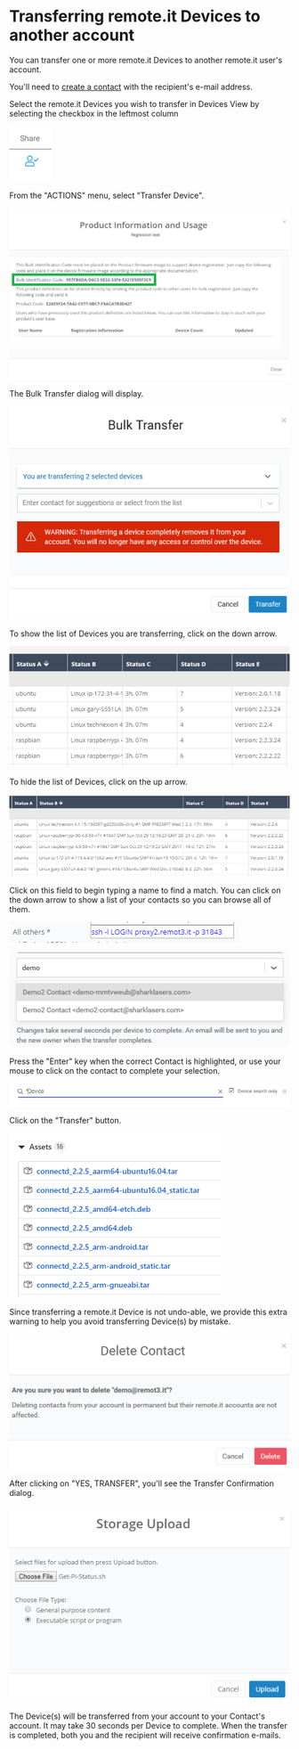 # Transferring remote.it Devices to another account

You can transfer one or more remote.it Devices to another remote.it user's account.

You'll need to [create a contact](managing-contacts/create-a-contact.md) with the recipient's e-mail address.

Select the remote.it Devices you wish to transfer in Devices View by selecting the checkbox in the leftmost column

![](../.gitbook/assets/image%20%28240%29.png)

From the "ACTIONS" menu, select "Transfer Device".

![](../.gitbook/assets/image%20%28253%29.png)

The Bulk Transfer dialog will display.  

![](../.gitbook/assets/image%20%2819%29.png)

To show the list of Devices you are transferring, click on the down arrow.

![](../.gitbook/assets/image%20%28230%29.png)

To hide the list of Devices, click on the up arrow.

![](../.gitbook/assets/image%20%28308%29.png)

Click on this field to begin typing a name to find a match.  You can click on the down arrow to show a list of your contacts so you can browse all of them.

![](../.gitbook/assets/image%20%28186%29.png)

![](../.gitbook/assets/image%20%28108%29.png)

Press the "Enter" key when the correct Contact is highlighted, or use your mouse to click on the contact to complete your selection.

![](../.gitbook/assets/image%20%28375%29.png)

Click on the "Transfer" button.

![](../.gitbook/assets/image%20%28334%29.png)

Since transferring a remote.it Device is not undo-able, we provide this extra warning to help you avoid transferring Device\(s\) by mistake.

![](../.gitbook/assets/image%20%28130%29.png)

After clicking on "YES, TRANSFER", you'll see the Transfer Confirmation dialog.

![](../.gitbook/assets/image%20%28270%29.png)

The Device\(s\) will be transferred from your account to your Contact's account.  It may take 30 seconds per Device to complete.  When the transfer is completed, both you and the recipient will receive confirmation e-mails.

